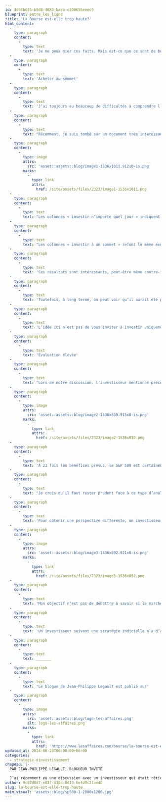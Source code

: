 ```yaml
---
id: 4d9fb635-b9d8-4683-baea-c300656eeec9
blueprint: entre_les_ligne
title: 'La Bourse est-elle trop haute?'
html_content:
  -
    type: paragraph
    content:
      -
        type: text
        text: 'Je ne peux nier ces faits. Mais est-ce que ce sont de bonnes raisons pour ne pas investir?'
  -
    type: paragraph
    content:
      -
        type: text
        text: 'Acheter au sommet'
  -
    type: paragraph
    content:
      -
        type: text
        text: 'J’ai toujours eu beaucoup de difficultés à comprendre l’excuse du niveau élevé des marchés pour ne pas investir. Il est tout à fait naturel qu’un indice atteigne régulièrement de nouveaux sommets. Avec le temps, la croissance économique entraîne une hausse des bénéfices des sociétés et donc de leurs cours boursiers. Si vous examinez le graphique à très long terme d’un indice boursier, vous remarquerez qu’il présente une série de nouveaux sommets.'
  -
    type: paragraph
    content:
      -
        type: text
        text: "Récemment, je suis tombé sur un document très intéressant produit par J.P. Morgan Asset Management dans lequel les analystes ont tenté de calculer l’impact d’investir à un sommet. Voici le résultat\_:"
  -
    type: paragraph
    content:
      -
        type: image
        attrs:
          src: 'asset::assets::blog/image1-1536x1011.912x0-is.png'
        marks:
          -
            type: link
            attrs:
              href: /site/assets/files/2323/image1-1536x1011.png
  -
    type: paragraph
    content:
      -
        type: text
        text: "Les colonnes « investir n’importe quel jour » indiquent qu’un investisseur qui aurait acheté l’indice S&P 500 à tous les jours entre 1988 et 2023 et qui l’aurait conservé pendant un an aurait réalisé un rendement moyen de 11,9\_%. Sur trois mois, son rendement moyen aurait été de 2,9 % alors que sur trois ans, il aurait été de 40,2 %."
  -
    type: paragraph
    content:
      -
        type: text
        text: "Les colonnes « investir à un sommet » refont le même exercice, mais en prenant uniquement les jours où un nouveau sommet est atteint. Ainsi, un investisseur qui aurait investi uniquement lorsque le S&P 500 atteignait un sommet aurait obtenu, en moyenne, un rendement de 13,4\_% un an suivant son investissement."
  -
    type: paragraph
    content:
      -
        type: text
        text: 'Ces résultats sont intéressants, peut-être même contre-intuitifs. À court terme, un nouveau sommet n’est pas forcément synonyme de rendements supérieurs. Au contraire, il n’est pas rare de voir le marché prendre une pause ou même reculer légèrement dans les mois suivants un nouveau sommet.'
  -
    type: paragraph
    content:
      -
        type: text
        text: 'Toutefois, à long terme, on peut voir qu’il aurait été préférable d’investir uniquement aux sommets. L’explication la plus probable de ce phénomène est que les nouveaux sommets sont souvent regroupés. En effet, lorsque les marchés s’emballent, on risque de connaître une succession rapide de nouveaux sommets suivis d’une pause.'
  -
    type: paragraph
    content:
      -
        type: text
        text: 'L’idée ici n’est pas de vous inviter à investir uniquement lorsque le marché atteint un sommet. Mon objectif est de vous faire remarquer que la stratégie d’éviter d’investir à des sommets est futile.'
  -
    type: paragraph
    content:
      -
        type: text
        text: 'Évaluation élevée'
  -
    type: paragraph
    content:
      -
        type: text
        text: "Lors de notre discussion, l’investisseur mentionné précédemment m’indiquait aussi que le marché était «\_cher\_». Pour arriver à cette conclusion, il a utilisé le ratio cours/bénéfices prévus du S&P 500. Voici ce ratio depuis 2000\_:"
  -
    type: paragraph
    content:
      -
        type: image
        attrs:
          src: 'asset::assets::blog/image2-1536x839.915x0-is.png'
        marks:
          -
            type: link
            attrs:
              href: /site/assets/files/2323/image2-1536x839.png
  -
    type: paragraph
    content:
      -
        type: text
        text: 'À 21 fois les bénéfices prévus, le S&P 500 est certainement à un niveau élevé et largement supérieur à sa moyenne de 16,5 fois sur la période. À titre comparatif, le S&P 500 se négociait à près de 26 fois lors de la bulle des technos en 2000. Malgré cela, est-ce toujours une bonne raison pour ne pas investir?'
  -
    type: paragraph
    content:
      -
        type: text
        text: "Je crois qu’il faut rester prudent face à ce type d’analyse. Un facteur important à considérer est l’influence qu’ont les très grandes capitalisations sur l’indice. Les données les plus récentes indiquent que les huit « megacaps\_» (Alphabet, Amazon, Apple, Meta, Microsoft, Netflix, NVIDIA et Tesla) représentent à eux seuls 30\_% du S&P 500. Qui plus est, les bénéfices réalisés par ces huit sociétés représentent 20\_% des bénéfices totaux du S&P 500! Ces « megacaps\_» ont donc une forte influence sur le ratio cours/bénéfice du S&P 500. Sans ces huit sociétés, le ratio cours/bénéfices du S&P 500 serait d’environ 18,4 fois."
  -
    type: paragraph
    content:
      -
        type: text
        text: 'Pour obtenir une perspective différente, un investisseur pourrait, par exemple, examiner le S&P 400, un indice de moyennes capitalisations. L’évaluation est certainement plus près de la moyenne historique et ne semble pas surévaluée comme c’est le cas pour le S&P 500.'
  -
    type: paragraph
    content:
      -
        type: image
        attrs:
          src: 'asset::assets::blog/image3-1536x892.921x0-is.png'
        marks:
          -
            type: link
            attrs:
              href: /site/assets/files/2323/image3-1536x892.png
  -
    type: paragraph
    content:
      -
        type: text
        text: 'Mon objectif n’est pas de débattre à savoir si le marché est dispendieux ou non. Je veux plutôt mettre en garde les investisseurs contre le risque de généraliser. Ce ne sont pas tous les titres qui sont dispendieux et généraliser serait une erreur.'
  -
    type: paragraph
    content:
      -
        type: text
        text: 'Un investisseur suivant une stratégie indicielle n’a d’autres choix que de suivre le marché, à la hausse comme à la baisse. Cependant, la sélection de titres individuels, comme nous faisons chez COTE 100, offre la flexibilité d’éviter certains titres ou secteurs qui semblent surévalués. Même si le marché est au sommet, des opportunités d’investissement attrayantes existent. Il suffit de chercher!'
  -
    type: paragraph
    content:
      -
        type: text
        text: _______
  -
    type: paragraph
    content:
      -
        type: text
        text: 'Le blogue de Jean-Philippe Legault est publié sur'
  -
    type: paragraph
    content:
      -
        type: image
        attrs:
          src: 'asset::assets::blog/logo-les-affaires.png'
          alt: logo-les-affaires.png
        marks:
          -
            type: link
            attrs:
              href: 'https://www.lesaffaires.com/bourse/la-bourse-est-elle-trop-haute/'
updated_at: 2024-06-28T00:00:00+00:00
categories:
  - strategie-dinvestissement
chapeau: |-
  PAR JEAN-PHILIPPE LEGAULT, BLOGUEUR INVITÉ

  J’ai récemment eu une discussion avec un investisseur qui était réticent à investir dans les marchés boursiers alors que les indices boursiers atteignent de nouveaux sommets. En effet, l’indice S&amp;P 500 vient de toucher un nouveau sommet en atteignant 5 523 points, alors que le S&amp;P/TSX est également tout près de son sommet atteint en mai dernier.
author: 9c87d8d7-e83f-438d-8d13-6efd9c2fae40
slug: la-bourse-est-elle-trop-haute
main_visual: 'assets::blog/sp500-1-2000x1200.jpg'
---
```

